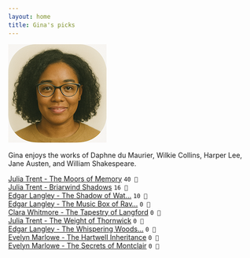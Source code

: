 ```yaml
---
layout: home
title: Gina's picks
---
```


![Gina](/assets/gina.png)

Gina enjoys the works of Daphne du Maurier, Wilkie Collins, Harper Lee, Jane Austen, and William Shakespeare.

[Julia Trent - The Moors of Memory](/works/Julia-Trent-The-Moors-of-Memory.html) `40 💛`  
[Julia Trent - Briarwind Shadows](/works/Julia-Trent-Briarwind-Shadows.html) `16 🩶`  
[Edgar Langley - The Shadow of Wat…](/works/Edgar-Langley-The-Shadow-of-Waterfield.html) `10 🩶`  
[Edgar Langley - The Music Box of Rav…](/works/Edgar-Langley-The-Music-Box-of-Ravenshollow.html) `0 🩶`  
[Clara Whitmore - The Tapestry of Langford](/works/Clara-Whitmore-The-Tapestry-of-Langford.html) `0 🩶`  
[Julia Trent - The Weight of Thornwick](/works/Julia-Trent-The-Weight-of-Thornwick.html) `0 🩶`  
[Edgar Langley - The Whispering Woods…](/works/Edgar-Langley-The-Whispering-Woods-of-Eldermere.html) `0 🩶`  
[Evelyn Marlowe - The Hartwell Inheritance](/works/Evelyn-Marlowe-The-Hartwell-Inheritance.html) `0 🩶`  
[Evelyn Marlowe - The Secrets of Montclair](/works/Evelyn-Marlowe-The-Secrets-of-Montclair.html) `0 🩶`  
